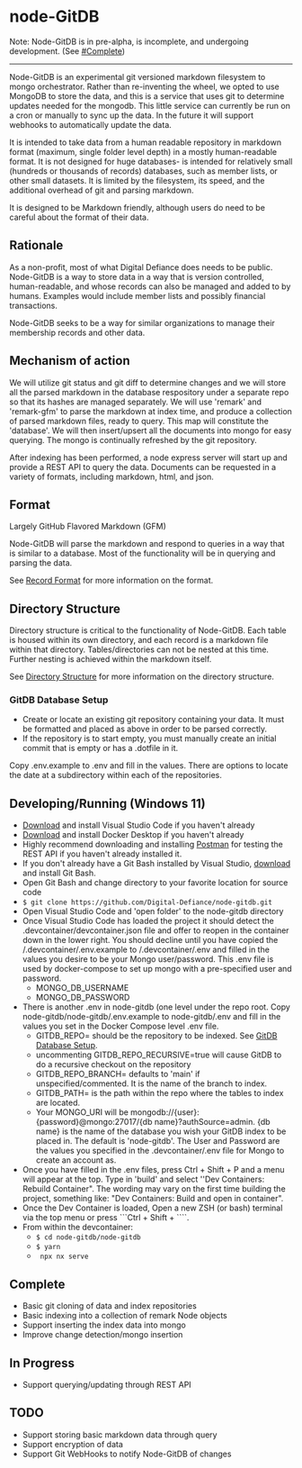 # node-GitDB

Note: Node-GitDB is in pre-alpha, is incomplete, and undergoing development. (See [#Complete](#Complete))

-----

Node-GitDB is an experimental git versioned markdown filesystem to mongo orchestrator. Rather than re-inventing the wheel, we opted to use MongoDB to store the data, and this is a service that uses git to determine updates needed for the mongodb. This little service can currently be run on a cron or manually to sync up the data. In the future it will support webhooks to automatically update the data.

It is intended to take data from a human readable repository in markdown format (maximum, single folder level depth) in a mostly human-readable format. It is not designed for huge databases- is intended for relatively small (hundreds or thousands of records) databases, such as member lists, or other small datasets. It is limited by the filesystem, its speed, and the additional overhead of git and parsing markdown.

It is designed to be Markdown friendly, although users do need to be careful about the format of their data.

## Rationale

As a non-profit, most of what Digital Defiance does needs to be public. Node-GitDB is a way to store data in a way that is version controlled, human-readable,
and whose records can also be managed and added to by humans. Examples would include member lists and possibly financial transactions.

Node-GitDB seeks to be a way for similar organizations to manage their membership records and other data.

## Mechanism of action

We will utilize git status and git diff to determine changes and we will store all the parsed markdown in the database respository under a separate repo so that its hashes are managed separately. We will use 'remark' and 'remark-gfm' to parse the markdown at index time, and produce a collection of parsed markdown files, ready to query. This map will constitute the 'database'. We will then insert/upsert all the documents into mongo for easy querying. The mongo is continually refreshed by the git repository.

After indexing has been performed, a node express server will start up and provide a REST API to query the data.
Documents can be requested in a variety of formats, including markdown, html, and json.

## Format

Largely GitHub Flavored Markdown (GFM)

Node-GitDB will parse the markdown and respond to queries in a way that is similar to a database. Most of the functionality will be in querying and parsing the data.

See [Record Format](docs/Record%20Format.md) for more information on the format.

## Directory Structure

Directory structure is critical to the functionality of Node-GitDB. 
Each table is housed within its own directory, and each record is a markdown file within that directory.
Tables/directories can not be nested at this time.
Further nesting is achieved within the markdown itself.

See [Directory Structure](docs/Directory%20Structure.md) for more information on the directory structure.

### GitDB Database Setup

- Create or locate an existing git repository containing your data. It must be formatted and placed as above in order to be parsed correctly.
- If the repository is to start empty, you must manually create an initial commit that is empty or has a .dotfile in it. 

Copy .env.example to .env and fill in the values.
There are options to locate the date at a subdirectory within each of the repositories.

## Developing/Running (Windows 11)

* [Download](https://code.visualstudio.com/download) and install Visual Studio Code if you haven't already
* [Download](https://www.docker.com/products/docker-desktop/) and install Docker Desktop if you haven't already
* Highly recommend downloading and installing [Postman](https://www.postman.com/downloads/) for testing the REST API if you haven't already installed it.
* If you don't already have a Git Bash installed by Visual Studio, [download](https://git-scm.com/downloads) and install Git Bash.
* Open Git Bash and change directory to your favorite location for source code
* ```$ git clone https://github.com/Digital-Defiance/node-gitdb.git```
* Open Visual Studio Code and 'open folder' to the node-gitdb directory
* Once Visual Studio Code has loaded the project it should detect the .devcontainer/devcontainer.json file and offer to reopen in the container down in the lower right. You should decline until you have copied the /.devcontainer/.env.example to /.devcontainer/.env and filled in the values you desire to be your Mongo user/password. This .env file is used by docker-compose to set up mongo with a pre-specified user and password.
  * MONGO_DB_USERNAME
  * MONGO_DB_PASSWORD
* There is another .env in node-gitdb (one level under the repo root. Copy node-gitdb/node-gitdb/.env.example to node-gitdb/.env and fill in the values you set in the Docker Compose level .env file.
  * GITDB_REPO= should be the repository to be indexed. See [GitDB Database Setup](#gitdb-database-setup).
  * uncommenting GITDB_REPO_RECURSIVE=true will cause GitDB to do a recursive checkout on the repository
  * GITDB_REPO_BRANCH= defaults to 'main' if unspecified/commented. It is the name of the branch to index.
  * GITDB_PATH= is the path within the repo where the tables to index are located.
  * Your MONGO_URI will be mongodb://{user}:{password}@mongo:27017/{db name}?authSource=admin. {db name} is the name of the database you wish your GitDB index to be placed in. The default is 'node-gitdb'. The User and Password are the values you specified in the .devcontainer/.env file for Mongo to create an account as.
* Once you have filled in the .env files, press Ctrl + Shift + P and a menu will appear at the top. Type in 'build' and select ''Dev Containers: Rebuild Container". The wording may vary on the first time building the project, something like: "Dev Containers: Build and open in container".
* Once the Dev Container is loaded, Open a new ZSH (or bash) terminal via the top menu or press ```Ctrl + Shift + \````.
* From within the devcontainer:
  * ```$ cd node-gitdb/node-gitdb```
  * ```$ yarn```
  * ``` npx nx serve```

## Complete
* Basic git cloning of data and index repositories
* Basic indexing into a collection of remark Node objects
* Support inserting the index data into mongo
* Improve change detection/mongo insertion

## In Progress
* Support querying/updating through REST API

## TODO
* Support storing basic markdown data through query
* Support encryption of data
* Support Git WebHooks to notify Node-GitDB of changes
